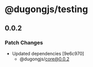 # @dugongjs/testing

## 0.0.2

### Patch Changes

- Updated dependencies [9e6c970]
    - @dugongjs/core@0.0.2
